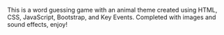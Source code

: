 This is a word guessing game with an animal theme created using HTML, CSS, JavaScript, Bootstrap, and Key Events. Completed with images and sound effects, enjoy!